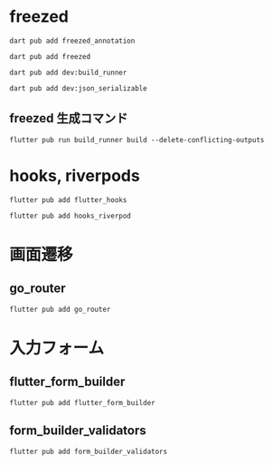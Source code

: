 # freezed

```
dart pub add freezed_annotation
```

```
dart pub add freezed
```

```
dart pub add dev:build_runner
```

```
dart pub add dev:json_serializable
```

## freezed 生成コマンド

```
flutter pub run build_runner build --delete-conflicting-outputs
```

# hooks, riverpods

```
flutter pub add flutter_hooks
```

```
flutter pub add hooks_riverpod
```

# 画面遷移

## go_router

```
flutter pub add go_router
```

# 入力フォーム

## flutter_form_builder

```
flutter pub add flutter_form_builder
```

## form_builder_validators

```
flutter pub add form_builder_validators
```
